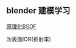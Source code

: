 ## blender 建模学习

[原理化BSDF](https://docs.blender.org/manual/zh-hans/dev/render/shader_nodes/shader/principled.html?highlight=%E5%8E%9F%E7%90%86%E5%8C%96)

次表面IOR(折射率)